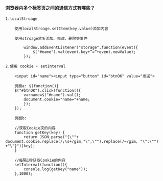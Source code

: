 #### 浏览器内多个标签页之间的通信方式有哪些？

    1.localStroage

        使用localStroage.setItem(key,value)添加内容

        使用stroage监听添加、修改、删除等事件

            window.addEventListener("storage",function(event){
                $("#name").val(event.key+”=”+event.newValue);
            });

    2.使用 cookie + setInterval

        <input id="name"><input type="button" id="btnOK" value="发送">

        页面a: $(function(){
        $("#btnOK").click(function(){
            varname=$("#name").val();
            document.cookie="name="+name;
            });
        });

        页面b:   
         
        //获取Cookie天的内容
        function getKey(key) {
            return JSON.parse("{\""+ document.cookie.replace(/;\s+/gim,"\",\"").replace(/=/gim, "\":\"") +"\"}")[key];
        }

        //每隔1秒获取Cookie的内容
        setInterval(function(){
            console.log(getKey("name"));
        },1000);